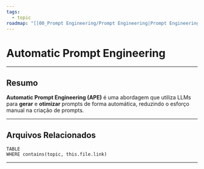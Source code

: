 ```yaml
---
tags:
  - topic
roadmap: "[[00_Prompt Engineering/Prompt Engineering|Prompt Engineering]]"
---
```

# Automatic Prompt Engineering

---
## **Resumo**
**Automatic Prompt Engineering (APE)** é uma abordagem que utiliza LLMs para **gerar** e **otimizar** prompts de forma automática, reduzindo o esforço manual na criação de prompts.

---
## **Arquivos Relacionados**
```dataview
TABLE
WHERE contains(topic, this.file.link)
```

---
